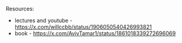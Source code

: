 

Resources:

- lectures and youtube - https://x.com/willccbb/status/1906050540426993821
- book - https://x.com/AvivTamar1/status/1861018339272696069